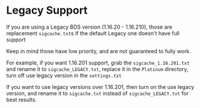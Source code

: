 # Legacy Support

If you are using a Legacy BDS version (1.16.20 - 1.16.210), those are replacement `sigcache.txt`s if the default Legacy one doesn't have full support

Keep in mind those have low priority, and are not guaranteed to fully work.

For example, if you want 1.16.201 support, grab the `sigcache_1.16.201.txt` and rename it to `sigcache_LEGACY.txt`, replace it in the `Platinum` directory, turn off use legacy version in the `settings.txt`

If you want to use legacy versions over 1.16.201, then turn on the use legacy version, and rename it to `sigcache.txt` instead of `sigcache_LEGACY.txt` for best results.